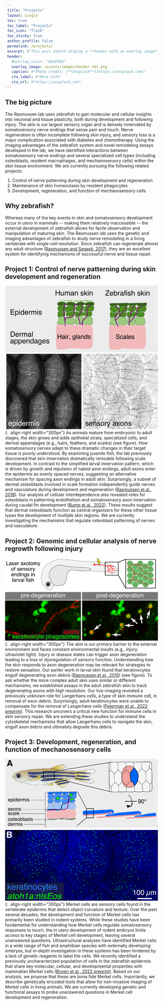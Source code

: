 ```yaml
---
 title: "Projects"
 layout: single
 toc: true
 toc_label: "Projects"
 toc_icon: "flask"
 toc_sticky: true
 author_profile: false
 permalink: /projects/
 excerpt: #"This post should display a **header with an overlay image**, if the  theme supports    it."
 header:
   #overlay_color: "#33FF66"
   overlay_image: /assets/images/header-nbt.png
   caption: #"Photo credit: [**Unsplash**](https://unsplash.com)"
   cta_label: #"More Info"
   cta_url: #"https://unsplash.com"
---
```

## The big picture
The Rasmussen lab uses zebrafish to gain molecular and cellular insights into neuronal and tissue plasticity, both during development and following injury. The skin is our largest sensory organ and is densely innervated by somatosensory nerve endings that sense pain and touch. Nerve regeneration is often incomplete following skin injury, and sensory loss is a major complication associated with diabetes and chemotherapy. Using the imaging advantages of the zebrafish system and novel remodeling assays developed in the lab, we have identified interactions between somatosensory nerve endings and several specialized cell types (including osteoblasts, resident macrophages, and mechanosensory cells) within the skin tissue environment. We are currently pursuing the following related projects: 
1. Control of nerve patterning during skin development and regeneration
2. Maintenance of skin homeostasis by resident phagocytes 
3. Development, regeneration, and function of mechanosensory cells

## Why zebrafish?
Whereas many of the key events in skin and somatosensory development occur *in utero* in mammals -- making them relatively inaccessible -- the external development of zebrafish allows for facile observation and manipulation of maturing skin. The Rasmussen lab uses the genetic and imaging advantages of zebrafish to study nerve remodeling in a 
living vertebrate with single-cell resolution. Since zebrafish can regenerate almost any adult structure ([Rasmussen and Sagasti, 2017](/assets/pdf/Rasmussen_Sagasti_ExpNeurol_2017.pdf)), they are an excellent system for identifying mechanisms of successful nerve and tissue repair. 

## Project 1: Control of nerve patterning during skin development and regeneration
![image-right](/assets/images/Fig3-scales-rni.png){: .align-right width="300px"} As animals mature from embryonic to adult stages, the skin grows and adds epithelial 
strata, specialized cells, and dermal appendages (e.g., hairs, feathers, and scales) (see 
figure). How somatosensory nerves adapt to these dramatic changes in their target tissue is poorly understood. By examining juvenile fish, the lab previously discovered that skin innervation dramatically remodels following scale development. In contrast to the simplified larval innervation pattern, which is driven by growth and repulsion of naked axon endings, adult axons enter the epidermis as evenly spaced nerves, suggesting an alternative mechanism for spacing axon endings in adult skin. Surprisingly, a subset of dermal osteoblasts involved in scale formation independently guide nerves and vasculature during development and regeneration ([Rasmussen et al., 2018](/assets/pdf/Rasmussen_Sagasti_DevCell_2018.pdf)). Our analysis of cellular interdependence also revealed roles for osteoblasts in patterning endothelium and somatosensory axon innervation during caudal fin development ([Bump et al., 2022](https://journals.biologists.com/dev/article/149/3/dev200172/274277/Osteoblasts-pattern-endothelium-and-somatosensory)). These results suggest that dermal osteoblasts function as central organizers for these other tissue types the development of multiple skin regions. We are currently investigating the mechanisms that regulate osteoblast patterning of nerves and vasculature.

## Project 2: Genomic and cellular analysis of nerve regrowth following injury 
![image-right](/assets/images/Fig1-phago-v3.png){: .align-right width="300px"} The skin is our primary barrier to the external environment and faces constant environmental insults (e.g., injury, ultraviolet light). Injury or disease states can trigger axon degeneration leading to a loss or dysregulation of sensory function. Understanding how the skin responds to axon degeneration may be relevant for strategies to restore sensation. Our earlier work in larval skin found that keratinocytes engulf degenerating axon debris ([Rasmussen et al., 2015](/assets/pdf/Rasmussen_Sagasti_JNeuro_2015.pdf)) (see figure). To ask whether the more complex adult skin uses similar or different mechanisms, we established assays in the adult zebrafish skin to track degenerating axons with high resolution. Our live-imaging revealed a previously unknown role for Langerhans cells, a type of skin immune cell, in removal of axon debris. Surprisingly, adult keratinocytes were unable to compensate for the removal of Langerhans cells ([Peterman et al., 2022 preprint](https://www.biorxiv.org/content/10.1101/2022.06.15.496311)). This research uncovers a critical new function for immune cells in skin sensory repair. We are extending these studies to understand the cytoskeletal mechanisms that allow Langerhans cells to navigate the skin, engulf axon debris and ultimately degrade this debris. 


## Project 3: Development, regeneration, and function of mechanosensory cells
![image-right](/assets/images/Fig_Merkel.png){: .align-right width="300px"} Merkel cells are sensory cells found in the vertebrate epidermis that detect object curvature and texture. Over the past several decades, the development and function of Merkel cells has primarily been studied in rodent systems. While these studies have been fundamental for understanding how Merkel cells regulate somatosensory responses to touch, the in utero development of rodent embryos limits access to key stages of Merkel cell development, leaving several unanswered questions. Ultrastructural analyses have identified Merkel cells in a wide range of fish and amphibian species with externally developing embryos, but in-depth investigation in these systems has been hindered by a lack of genetic reagents to label the cells. We recently identified a previously uncharacterized population of cells in the zebrafish epidermis that share key molecular, cellular, and developmental properties with mammalian Merkel cells ([Brown et al., 2022 preprint](https://www.biorxiv.org/content/10.1101/2022.08.11.503570)). Based on our analysis, we propose that these are bona fide Merkel cells. Importantly, we describe genetically encoded tools that allow for non-invasive imaging of Merkel cells in living animals. We are currently developing genetic and functional assays to probe unanswered questions in Merkel cell development and regeneration.

